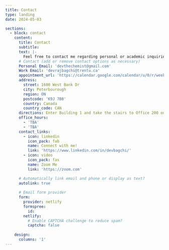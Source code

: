 ```yaml
---
title: Contact
type: landing
date: 2024-05-03

sections:
  - block: contact
    content:
      title: Contact
      subtitle:
      text: |-
        Feel free to contact me regarding personal or academic inquiries!
      # Contact (add or remove contact options as necessary)
      Personal Email: 'devthechemist@gmail.com'
      Work Email: 'devrajbagchi@trentu.ca'
      appointment_url: 'https://calendar.google.com/calendar/u/0/r/week/2024/5/4?pli=1'
      address:
        street: 1600 West Bank Dr
        city: Peterbourough
        region: ON
        postcode: 'K9J 7B8'
        country: Canada
        country_code: CAN
      directions: Enter Building 1 and take the stairs to Office 200 on Floor 2
      office_hours:
        - 'TBA'
        - 'TBA'
      contact_links:
        - icon: linkedin
          icon_pack: fab
          name: Connect with me!
          link: 'https://www.linkedin.com/in/devbagchi/'
        - icon: video
          icon_pack: fas
          name: Zoom Me
          link: 'https://zoom.com'

      # Automatically link email and phone or display as text?
      autolink: true
      
      # Email form provider
      form:
        provider: netlify
        formspree:
          id:
        netlify:
          # Enable CAPTCHA challenge to reduce spam?
          captcha: false
        
    design:
      columns: '1'
---
```

